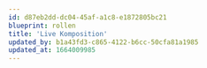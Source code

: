 ```yaml
---
id: d87eb2dd-dc04-45af-a1c8-e1872805bc21
blueprint: rollen
title: 'Live Komposition'
updated_by: b1a43fd3-c865-4122-b6cc-50cfa81a1985
updated_at: 1664009985
---
```

